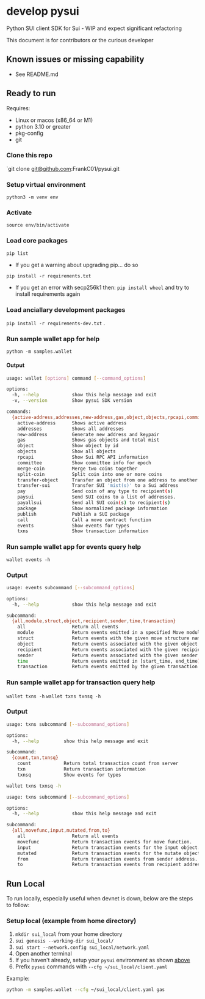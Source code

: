 # develop pysui

Python SUI client SDK for Sui - WIP and expect significant refactoring

This document is for contributors or the curious developer

## Known issues or missing capability
* See README.md

## Ready to run
Requires:
 * Linux or macos (x86_64 or M1)
 * python 3.10 or greater
 * pkg-config
 * git

### Clone this repo

`git clone git@github.com:FrankC01/pysui.git

### Setup virtual environment

`python3 -m venv env`

### Activate
`source env/bin/activate`

### Load core packages
`pip list`

  * If you get a warning about upgrading pip... do so

`pip install -r requirements.txt`

  * If you get an error with secp256k1 then:
    `pip install wheel` and try to install requirements again

### Load anciallary development packages

`pip install -r requirements-dev.txt` .

### Run sample wallet app for help
`python -m samples.wallet`

#### Output
```bash
usage: wallet [options] command [--command_options]

options:
  -h, --help            show this help message and exit
  -v, --version         Show pysui SDK version

commands:
  {active-address,addresses,new-address,gas,object,objects,rpcapi,committee,merge-coin,split-coin,transfer-object,transfer-sui,pay,paysui,payallsui,package,publish,call,events,txns}
    active-address      Shows active address
    addresses           Shows all addresses
    new-address         Generate new address and keypair
    gas                 Shows gas objects and total mist
    object              Show object by id
    objects             Show all objects
    rpcapi              Show Sui RPC API information
    committee           Show committee info for epoch
    merge-coin          Merge two coins together
    split-coin          Split coin into one or more coins
    transfer-object     Transfer an object from one address to another
    transfer-sui        Transfer SUI 'mist(s)' to a Sui address
    pay                 Send coin of any type to recipient(s)
    paysui              Send SUI coins to a list of addresses.
    payallsui           Send all SUI coin(s) to recipient(s)
    package             Show normalized package information
    publish             Publish a SUI package
    call                Call a move contract function
    events              Show events for types
    txns                Show transaction information
```

### Run sample wallet app for events query help
`wallet events -h`

### Output
```bash
usage: events subcommand [--subcommand_options]

options:
  -h, --help            show this help message and exit

subcommand:
  {all,module,struct,object,recipient,sender,time,transaction}
    all                 Return all events
    module              Return events emitted in a specified Move module
    struct              Return events with the given move structure name
    object              Return events associated with the given object
    recipient           Return events associated with the given recipient
    sender              Return events associated with the given sender
    time                Return events emitted in [start_time, end_time) interval
    transaction         Return events emitted by the given transaction
```

### Run sample wallet app for transaction query help
`wallet txns -h`
`wallet txns txnsq -h`

### Output
```bash
usage: txns subcommand [--subcommand_options]

options:
  -h, --help         show this help message and exit

subcommand:
  {count,txn,txnsq}
    count            Return total transaction count from server
    txn              Return transaction information
    txnsq            Show events for types

wallet txns txnsq -h

usage: txns subcommand [--subcommand_options]

options:
  -h, --help            show this help message and exit

subcommand:
  {all,movefunc,input,mutated,from,to}
    all                 Return all events
    movefunc            Return transaction events for move function.
    input               Return transaction events for the input object.
    mutated             Return transaction events for the mutate object.
    from                Return transaction events from sender address.
    to                  Return transaction events from recipient address.
```

## Run Local
To run locally, especially useful when devnet is down, below are the steps to follow:

### Setup local (example from home directory)
1. `mkdir sui_local` from your home directory
2. `sui genesis --working-dir sui_local/`
3. `sui start --network.config sui_local/network.yaml`
4. Open another terminal
5. If you haven't already, setup your `pysui` environment as shown [above](#setup-environment)
6. Prefix `pysui` commands with `--cfg ~/sui_local/client.yaml`

Example:
```bash
python -m samples.wallet --cfg ~/sui_local/client.yaml gas
```